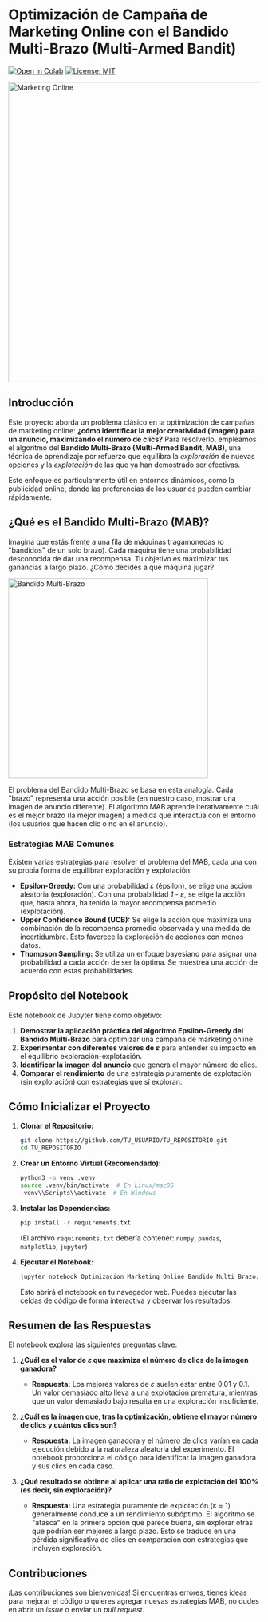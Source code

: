 # Optimización de Campaña de Marketing Online con el Bandido Multi-Brazo (Multi-Armed Bandit)

[![Open In Colab](https://colab.research.google.com/assets/colab-badge.svg)](https://colab.research.google.com/github/USUARIO/REPOSITORIO/blob/main/Optimizacion_Marketing_Online_Bandido_Multi_Brazo.ipynb)
[![License: MIT](https://img.shields.io/badge/License-MIT-yellow.svg)](https://opensource.org/licenses/MIT)

<img src="https://static.vecteezy.com/system/resources/thumbnails/027/303/356/small_2x/digital-marketing-commerce-online-sale-concept-promotion-of-products-or-services-through-digital-channels-search-engine-social-media-email-website-digital-marketing-strategies-and-goals-seo-ppc-photo.jpg" alt="Marketing Online" width="600"/>

## Introducción

Este proyecto aborda un problema clásico en la optimización de campañas de marketing online: **¿cómo identificar la mejor creatividad (imagen) para un anuncio, maximizando el número de clics?**  Para resolverlo, empleamos el algoritmo del **Bandido Multi-Brazo (Multi-Armed Bandit, MAB)**, una técnica de aprendizaje por refuerzo que equilibra la *exploración* de nuevas opciones y la *explotación* de las que ya han demostrado ser efectivas.

Este enfoque es particularmente útil en entornos dinámicos, como la publicidad online, donde las preferencias de los usuarios pueden cambiar rápidamente.

## ¿Qué es el Bandido Multi-Brazo (MAB)?

Imagina que estás frente a una fila de máquinas tragamonedas (o "bandidos" de un solo brazo). Cada máquina tiene una probabilidad desconocida de dar una recompensa. Tu objetivo es maximizar tus ganancias a largo plazo.  ¿Cómo decides a qué máquina jugar?

<img src="https://media.licdn.com/dms/image/v2/C4D12AQEGFgjM7YZpYg/article-cover_image-shrink_720_1280/article-cover_image-shrink_720_1280/0/1618176729724?e=2147483647&v=beta&t=tJaR7QLD9jbkYAdep9zrwFFzl3RAJyKnr6MtDqARkoc" alt="Bandido Multi-Brazo" width="400"/>

El problema del Bandido Multi-Brazo se basa en esta analogía.  Cada "brazo" representa una acción posible (en nuestro caso, mostrar una imagen de anuncio diferente).  El algoritmo MAB aprende iterativamente cuál es el mejor brazo (la mejor imagen) a medida que interactúa con el entorno (los usuarios que hacen clic o no en el anuncio).

### Estrategias MAB Comunes

Existen varias estrategias para resolver el problema del MAB, cada una con su propia forma de equilibrar exploración y explotación:

*   **Epsilon-Greedy:**  Con una probabilidad *ε* (épsilon), se elige una acción aleatoria (exploración).  Con una probabilidad *1 - ε*, se elige la acción que, hasta ahora, ha tenido la mayor recompensa promedio (explotación).
*   **Upper Confidence Bound (UCB):**  Se elige la acción que maximiza una combinación de la recompensa promedio observada y una medida de incertidumbre.  Esto favorece la exploración de acciones con menos datos.
*   **Thompson Sampling:**  Se utiliza un enfoque bayesiano para asignar una probabilidad a cada acción de ser la óptima.  Se muestrea una acción de acuerdo con estas probabilidades.

## Propósito del Notebook

Este notebook de Jupyter tiene como objetivo:

1.  **Demostrar la aplicación práctica del algoritmo Epsilon-Greedy del Bandido Multi-Brazo** para optimizar una campaña de marketing online.
2.  **Experimentar con diferentes valores de *ε*** para entender su impacto en el equilibrio exploración-explotación.
3.  **Identificar la imagen del anuncio** que genera el mayor número de clics.
4.  **Comparar el rendimiento** de una estrategia puramente de explotación (sin exploración) con estrategias que sí exploran.

## Cómo Inicializar el Proyecto

1.  **Clonar el Repositorio:**
    ```bash
    git clone https://github.com/TU_USUARIO/TU_REPOSITORIO.git
    cd TU_REPOSITORIO
    ```

2.  **Crear un Entorno Virtual (Recomendado):**
    ```bash
    python3 -m venv .venv
    source .venv/bin/activate  # En Linux/macOS
    .venv\\Scripts\\activate  # En Windows
    ```

3.  **Instalar las Dependencias:**
    ```bash
    pip install -r requirements.txt
    ```
    (El archivo `requirements.txt` debería contener: `numpy`, `pandas`, `matplotlib`, `jupyter`)

4.  **Ejecutar el Notebook:**
    ```bash
    jupyter notebook Optimizacion_Marketing_Online_Bandido_Multi_Brazo.ipynb
    ```

    Esto abrirá el notebook en tu navegador web.  Puedes ejecutar las celdas de código de forma interactiva y observar los resultados.

## Resumen de las Respuestas

El notebook explora las siguientes preguntas clave:

1.  **¿Cuál es el valor de *ε* que maximiza el número de clics de la imagen ganadora?**

    *   **Respuesta:**  Los mejores valores de *ε* suelen estar entre 0.01 y 0.1.  Un valor demasiado alto lleva a una explotación prematura, mientras que un valor demasiado bajo resulta en una exploración insuficiente.

2.  **¿Cuál es la imagen que, tras la optimización, obtiene el mayor número de clics y cuántos clics son?**

    *   **Respuesta:** La imagen ganadora y el número de clics varían en cada ejecución debido a la naturaleza aleatoria del experimento. El notebook proporciona el código para identificar la imagen ganadora y sus clics en cada caso.

3.  **¿Qué resultado se obtiene al aplicar una ratio de explotación del 100% (es decir, sin exploración)?**

    *   **Respuesta:** Una estrategia puramente de explotación (ε = 1) generalmente conduce a un rendimiento subóptimo.  El algoritmo se "atasca" en la primera opción que parece buena, sin explorar otras que podrían ser mejores a largo plazo.  Esto se traduce en una pérdida significativa de clics en comparación con estrategias que incluyen exploración.

## Contribuciones

¡Las contribuciones son bienvenidas! Si encuentras errores, tienes ideas para mejorar el código o quieres agregar nuevas estrategias MAB, no dudes en abrir un *issue* o enviar un *pull request*.
